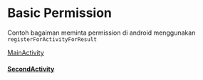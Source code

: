 # Basic Permission

Contoh bagaiman meminta permission di android menggunakan `registerForActivityForResult`

[MainActivity](https://github.com/bayu07750/BasicPermission/blob/master/app/src/main/java/com/bayu/basicpermission/MainActivity.kt) 

#### [SecondActivity](https://github.com/bayu07750/BasicPermission/blob/master/app/src/main/java/com/bayu/basicpermission/SecondActivity.kt) 
